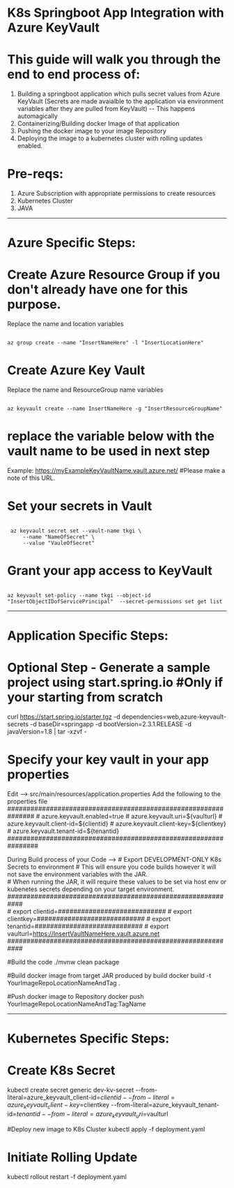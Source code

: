 # K8s Springboot App Integration with Azure KeyVault


# This guide will walk you through the end to end process of: 
1. Building a springboot application which pulls secret values from Azure KeyVault 
    (Secrets are made avaialble to the application via environment variables after they are pulled from KeyVault)  -- This happens automagically 
2. Containerizing/Building docker Image of that application
3. Pushing the docker image to your image Repository
4. Deploying the image to a kubernetes cluster with rolling updates enabled.   


# Pre-reqs: 
1.  Azure Subscription with appropriate permissions to create resources
2.  Kubernetes Cluster 
3.  JAVA 
---------------------------------------------------------------------------------------------------------------------------------------


# Azure Specific Steps: 


# Create Azure Resource Group if you don't already have one for this purpose.   
Replace the name and location variables 
<pre><code>
az group create --name "InsertNameHere" -l "InsertLocationHere"    
</code></pre>

# Create Azure Key Vault  
Replace the name and ResourceGroup name variables
<pre><code>
az keyvault create --name InsertNameHere -g "InsertResourceGroupName"   
</code></pre>

#  replace the variable below with the vault name to be used in next step
  Example: https://myExampleKeyVaultName.vault.azure.net/  #Please make a note of this URL.   

# Set your secrets in Vault 
<pre><code>
 az keyvault secret set --vault-name tkgi \
     --name "NameOfSecret" \
     --value "VauleOfSecret"
</code></pre>


# Grant your app access to KeyVault 
<pre><code>
az keyvault set-policy --name tkgi --object-id "InsertObjectIDofServicePrincipal"  --secret-permissions set get list
</code></pre>

---------------------------------------------------------------------------------------------------------------------------------------

# Application Specific Steps: 


# Optional Step - Generate a sample project using start.spring.io    #Only if your starting from scratch 
curl https://start.spring.io/starter.tgz -d dependencies=web,azure-keyvault-secrets -d baseDir=springapp -d bootVersion=2.3.1.RELEASE -d javaVersion=1.8 | tar -xzvf -


# Specify your key vault in your app properties 
 Edit —>  src/main/resources/application.properties
 Add the following to the properties file
    ###############################################################
    #               azure.keyvault.enabled=true
    #               azure.keyvault.uri=${vaulturl}
    #               azure.keyvault.client-id=${clientid}
    #               azure.keyvault.client-key=${clientkey}
    #               azure.keyvault.tenant-id=${tenantid}
    ################################################################

During Build process of your Code --> 
                                    # Export DEVELOPMENT-ONLY K8s Secrets to environment 
                                    # This will ensure you code builds however it will not save the environment variables with the JAR.   
                                    # When running the JAR, it will require these values to be set via host env or kubenetes secrets depending on your target environment.  
                                ############################################################    
                                #    export clientid=############################
                                #    export clientkey=############################
                                #    export tenantid=############################
                                #    export vaulturl=https://InsertVaultNameHere.vault.azure.net
                                ############################################################    

#Build the code
./mvnw clean package 

#Build docker image from target JAR produced by build
docker build -t YourImageRepoLocationNameAndTag .

#Push docker image to Repository 
docker push YourImageRepoLocationNameAndTag:TagName

---------------------------------------------------------------------------------------------------------------------------------------


# Kubernetes Specific Steps: 


# Create K8s Secret 
kubectl create secret generic dev-kv-secret --from-literal=azure_keyvault_client-id=$clientid --from-literal=azure_keyvault_client-key=$clientkey --from-literal=azure_keyvault_tenant-id=$tenantid --from-literal=azure_keyvault_uri=$vaulturl


#Deploy new image to K8s Cluster 
kubectl apply -f deployment.yaml

# Initiate Rolling Update 
kubectl rollout restart -f deployment.yaml